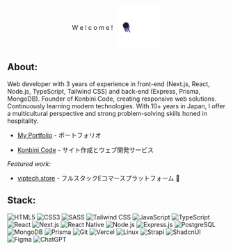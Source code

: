 <p align="center">
  <div style="display: flex; align-items: center; justify-content: center; gap: 12px;">
   W e l c o m e !
    <img src="ghost.gif" alt="Ghost GIF" width="100"/>
  </div>
</p>

## About:
Web developer with 3 years of experience in front-end (Next.js, React, Node.js, TypeScript, Tailwind CSS) and back-end (Express, Prisma, MongoDB). Founder of Konbini Code, creating responsive web solutions. Continuously learning modern technologies. With 10+ years in Japan, I offer a multicultural perspective and strong problem-solving skills honed in hospitality.

- [My Portfolio](https://fernandohiroshi.com) - ポートフォリオ
  
- [Konbini Code](https://konbinicode.com/en) - サイト作成とウェブ開発サービス

*Featured work:*

- [viptech.store](https://viptech.store) - フルスタックEコマースプラットフォーム 💎  

## Stack:

![HTML5](https://img.shields.io/badge/HTML5-E34F26?style=flat&logo=html5&logoColor=white) ![CSS3](https://img.shields.io/badge/CSS3-1572B6?style=flat&logo=css3&logoColor=white) ![SASS](https://img.shields.io/badge/SASS-hotpink?style=flat&logo=SASS&logoColor=white) ![Tailwind CSS](https://img.shields.io/badge/TailwindCSS-38B2AC?style=flat&logo=tailwind-css&logoColor=white) ![JavaScript](https://img.shields.io/badge/JavaScript-F7DF1E?style=flat&logo=javascript&logoColor=black) ![TypeScript](https://img.shields.io/badge/TypeScript-007ACC?style=flat&logo=typescript&logoColor=white) ![React](https://img.shields.io/badge/React-20232A?style=flat&logo=react&logoColor=61DAFB) ![Next.js](https://img.shields.io/badge/Next.js-000000?style=flat&logo=next.js&logoColor=white) ![React Native](https://img.shields.io/badge/React_Native-20232A?style=flat&logo=react&logoColor=61DAFB) ![Node.js](https://img.shields.io/badge/Node.js-339933?style=flat&logo=node.js&logoColor=white) ![Express.js](https://img.shields.io/badge/Express.js-404D59?style=flat&logo=express&logoColor=white) ![PostgreSQL](https://img.shields.io/badge/PostgreSQL-4169E1?style=flat&logo=postgresql&logoColor=white) ![MongoDB](https://img.shields.io/badge/MongoDB-4EA94B?style=flat&logo=mongodb&logoColor=white) ![Prisma](https://img.shields.io/badge/Prisma-3982CE?style=flat&logo=Prisma&logoColor=white) ![Git](https://img.shields.io/badge/Git-F05033?style=flat&logo=git&logoColor=white) ![Vercel](https://img.shields.io/badge/Vercel-000000?style=flat&logo=vercel&logoColor=white) ![Linux](https://img.shields.io/badge/Linux-FCC624?style=flat&logo=linux&logoColor=black) ![Strapi](https://img.shields.io/badge/Strapi-2E7EEA?style=flat&logo=strapi&logoColor=white) ![ShadcnUI](https://img.shields.io/badge/shadcn.ui-000000?style=flat&logo=shadcnui&logoColor=white) ![Figma](https://img.shields.io/badge/Figma-F24E1E?style=flat&logo=figma&logoColor=white) ![ChatGPT](https://img.shields.io/badge/ChatGPT-74AA9C?style=flat&logo=openai&logoColor=white)

